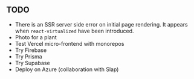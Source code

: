 ## TODO

-   There is an SSR server side error on initial page rendering. It appears when `react-virtualized` have been introduced.
-   Photo for a plant
-   Test Vercel micro-frontend with monorepos
-   Try Firebase
-   Try Prisma
-   Try Supabase
-   Deploy on Azure (collaboration with Slap)
